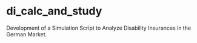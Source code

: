# di_calc_and_study
Development of a Simulation Script to Analyze Disability Insurances in the German Market.
